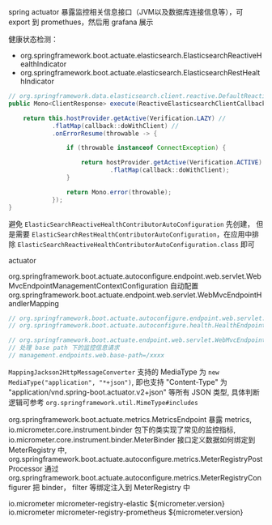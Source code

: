 
spring actuator 暴露监控相关信息接口（JVM以及数据库连接信息等），可 export 到 promethues，然后用 grafana 展示

健康状态检测：

* org.springframework.boot.actuate.elasticsearch.ElasticsearchReactiveHealthIndicator
* org.springframework.boot.actuate.elasticsearch.ElasticsearchRestHealthIndicator


```java
// org.springframework.data.elasticsearch.client.reactive.DefaultReactiveElasticsearchClient#execute
public Mono<ClientResponse> execute(ReactiveElasticsearchClientCallback callback) {

    return this.hostProvider.getActive(Verification.LAZY) //
            .flatMap(callback::doWithClient) //
            .onErrorResume(throwable -> {

                if (throwable instanceof ConnectException) {

                    return hostProvider.getActive(Verification.ACTIVE) //
                            .flatMap(callback::doWithClient);
                }

                return Mono.error(throwable);
            });
}
```

避免 `ElasticSearchReactiveHealthContributorAutoConfiguration` 先创建， 但是需要 `ElasticSearchRestHealthContributorAutoConfiguration`，在应用中排除 `ElasticSearchReactiveHealthContributorAutoConfiguration.class` 即可

actuator

org.springframework.boot.actuate.autoconfigure.endpoint.web.servlet.WebMvcEndpointManagementContextConfiguration 自动配置 org.springframework.boot.actuate.endpoint.web.servlet.WebMvcEndpointHandlerMapping

```java
// org.springframework.boot.actuate.autoconfigure.endpoint.web.servlet.WebMvcEndpointManagementContextConfiguration
// org.springframework.boot.actuate.autoconfigure.health.HealthEndpointAutoConfiguration

// org.springframework.boot.actuate.endpoint.web.servlet.WebMvcEndpointHandlerMapping
// 处理 base path 下的监控信息请求
// management.endpoints.web.base-path=/xxxx
```

`MappingJackson2HttpMessageConverter` 支持的 MediaType 为 `new MediaType("application", "*+json")`, 即也支持 "Content-Type" 为 "application/vnd.spring-boot.actuator.v2+json" 等所有 JSON 类型, 具体判断逻辑可参考 `org.springframework.util.MimeType#includes`

org.springframework.boot.actuate.metrics.MetricsEndpoint 暴露 metrics, io.micrometer.core.instrument.binder 包下的类实现了常见的监控指标, io.micrometer.core.instrument.binder.MeterBinder 接口定义数据如何绑定到 MeterRegistry 中, org.springframework.boot.actuate.autoconfigure.metrics.MeterRegistryPostProcessor 通过 org.springframework.boot.actuate.autoconfigure.metrics.MeterRegistryConfigurer 把 binder， filter 等绑定注入到 MeterRegistry 中


<!-- 存储统计数据到  elastic-->
<dependency>
  <groupId>io.micrometer</groupId>
  <artifactId>micrometer-registry-elastic</artifactId>
  <version>${micrometer.version}</version>
</dependency>

<!-- 暴露数据到  prometheus-->
<dependency>
    <groupId>io.micrometer</groupId>
    <artifactId>micrometer-registry-prometheus</artifactId>
    <version>${micrometer.version}</version>
</dependency>
